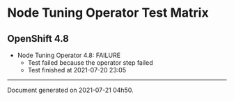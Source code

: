 
Node Tuning Operator Test Matrix
================================

OpenShift 4.8
-------------


* Node Tuning Operator 4.8: FAILURE
  - Test failed because the operator step failed
  - Test finished at 2021-07-20 23:05


---
Document generated on 2021-07-21 04h50.
